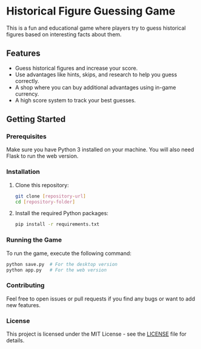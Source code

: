 
# Historical Figure Guessing Game

This is a fun and educational game where players try to guess historical figures based on interesting facts about them.

## Features

- Guess historical figures and increase your score.
- Use advantages like hints, skips, and research to help you guess correctly.
- A shop where you can buy additional advantages using in-game currency.
- A high score system to track your best guesses.

## Getting Started

### Prerequisites

Make sure you have Python 3 installed on your machine. You will also need Flask to run the web version.

### Installation

1. Clone this repository:
    ```bash
    git clone [repository-url]
    cd [repository-folder]
    ```
2. Install the required Python packages:
    ```bash
    pip install -r requirements.txt
    ```

### Running the Game

To run the game, execute the following command:

```bash
python save.py  # For the desktop version
python app.py   # For the web version
```

### Contributing

Feel free to open issues or pull requests if you find any bugs or want to add new features.

### License

This project is licensed under the MIT License - see the [LICENSE](LICENSE) file for details.

